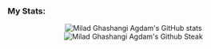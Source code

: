 

### My Stats:
<p align="center">
  <img src="https://github-readme-stats.vercel.app/api?username=Milad-agdam&show_icons=true&theme=dracula" alt="Milad Ghashangi Agdam's GitHub stats" /><br />
  <img src="https://github-readme-streak-stats.herokuapp.com/?user=Milad-agdam&theme=dracula" alt="Milad Ghashangi Agdam's Github Steak" />
</p>
